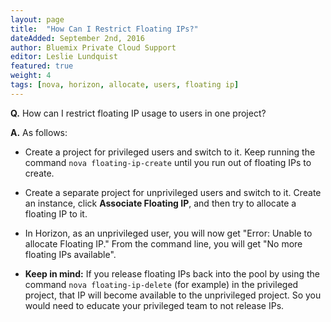 ```yaml
---
layout: page
title:  "How Can I Restrict Floating IPs?"
dateAdded: September 2nd, 2016
author: Bluemix Private Cloud Support
editor: Leslie Lundquist
featured: true
weight: 4
tags: [nova, horizon, allocate, users, floating ip]
---
```


**Q.** How can I restrict floating IP usage to users in one project?

**A.** As follows:

 * Create a project for privileged users and switch to it. Keep running the command `nova floating-ip-create` until you run out of floating IPs to create.

 * Create a separate project for unprivileged users and switch to it. Create an instance, click **Associate Floating IP**, and then try to allocate a floating IP to it.

 * In Horizon, as an unprivileged user, you will now get "Error: Unable to allocate Floating IP." From the command line, you will get "No more floating IPs available".

 * **Keep in mind:** If you release floating IPs back into the pool by using the command `nova floating-ip-delete` (for example) in the privileged project, that IP will become available to the unprivileged project. So you would need to educate your privileged team to not release IPs.
